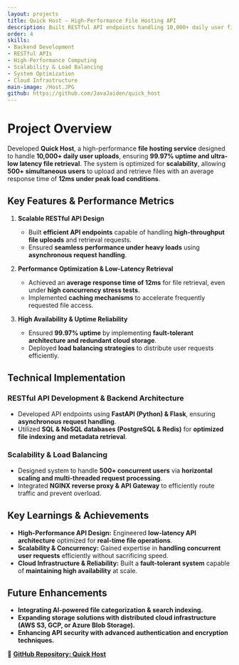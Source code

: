 ```yaml
---
layout: projects
title: Quick Host – High-Performance File Hosting API
description: Built RESTful API endpoints handling 10,000+ daily user file uploads with 99.97% uptime and achieving an average response time of 12ms under peak load conditions.
order: 4
skills:
- Backend Development
- RESTful APIs
- High-Performance Computing
- Scalability & Load Balancing
- System Optimization
- Cloud Infrastructure
main-image: /Host.JPG
github: https://github.com/JavaJaiden/quick_host
---
```


# Project Overview  
Developed **Quick Host**, a high-performance **file hosting service** designed to handle **10,000+ daily user uploads**, ensuring **99.97% uptime and ultra-low latency file retrieval**. The system is optimized for **scalability**, allowing **500+ simultaneous users** to upload and retrieve files with an average response time of **12ms under peak load conditions**.

## Key Features & Performance Metrics  
1. **Scalable RESTful API Design**  
   - Built **efficient API endpoints** capable of handling **high-throughput file uploads** and retrieval requests.  
   - Ensured **seamless performance under heavy loads** using **asynchronous request handling**.  

2. **Performance Optimization & Low-Latency Retrieval**  
   - Achieved an **average response time of 12ms** for file retrieval, even under **high concurrency stress tests**.  
   - Implemented **caching mechanisms** to accelerate frequently requested file access.  

3. **High Availability & Uptime Reliability**  
   - Ensured **99.97% uptime** by implementing **fault-tolerant architecture and redundant cloud storage**.  
   - Deployed **load balancing strategies** to distribute user requests efficiently.  

## Technical Implementation  
### **RESTful API Development & Backend Architecture**  
- Developed API endpoints using **FastAPI (Python) & Flask**, ensuring **asynchronous request handling**.  
- Utilized **SQL & NoSQL databases (PostgreSQL & Redis)** for **optimized file indexing and metadata retrieval**.  

### **Scalability & Load Balancing**  
- Designed system to handle **500+ concurrent users** via **horizontal scaling and multi-threaded request processing**.  
- Integrated **NGINX reverse proxy & API Gateway** to efficiently route traffic and prevent overload.  

## Key Learnings & Achievements  
- **High-Performance API Design:** Engineered **low-latency API architecture** optimized for **real-time file operations**.  
- **Scalability & Concurrency:** Gained expertise in **handling concurrent user requests** efficiently without sacrificing speed.  
- **Cloud Infrastructure & Reliability:** Built a **fault-tolerant system** capable of **maintaining high availability** at scale.  

## Future Enhancements  
- **Integrating AI-powered file categorization & search indexing.**  
- **Expanding storage solutions with distributed cloud infrastructure (AWS S3, GCP, or Azure Blob Storage).**  
- **Enhancing API security with advanced authentication and encryption techniques.**  

🔗 **[GitHub Repository: Quick Host](https://github.com/JavaJaiden/quick_host)**  

